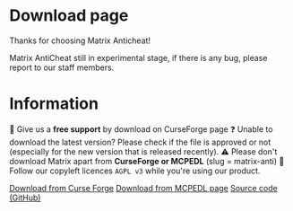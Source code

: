 # Download page

Thanks for choosing Matrix Anticheat!

Matrix AntiCheat still in experimental stage, if there is any bug, please report to our staff members.

# Information
:hand_with_index_finger_and_thumb_crossed: Give us a **free support** by download on CurseForge page
:question: Unable to download the latest version? Please check if the file is approved or not (especially for the new version that is released recently).
:warning: Please don't download Matrix apart from **CurseForge or MCPEDL** (slug = matrix-anti)
:eyes: Follow our copyleft licences `AGPL v3` while you're using our product.

[Download from Curse Forge](https://www.curseforge.com/minecraft-bedrock/addons/matrix-anti/files)
[Download from MCPEDL page](https://mcpedl.com/matrix-anti)
[Source code (GitHub)](https://github.com/jasonlaubb/Matrix-AntiCheat/releases)

